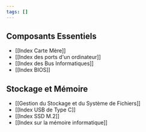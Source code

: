 ```yaml
---
tags: []
---
```


## Composants Essentiels
- [[Index Carte Mère]]
- [[Index des ports d'un ordinateur]]
- [[Index des Bus Informatiques]]
- [[Index BIOS]]

## Stockage et Mémoire
- [[Gestion du Stockage et du Système de Fichiers]]
- [[Index USB de Type C]]
- [[Index SSD M.2]]
- [[Index sur la mémoire informatique]]
